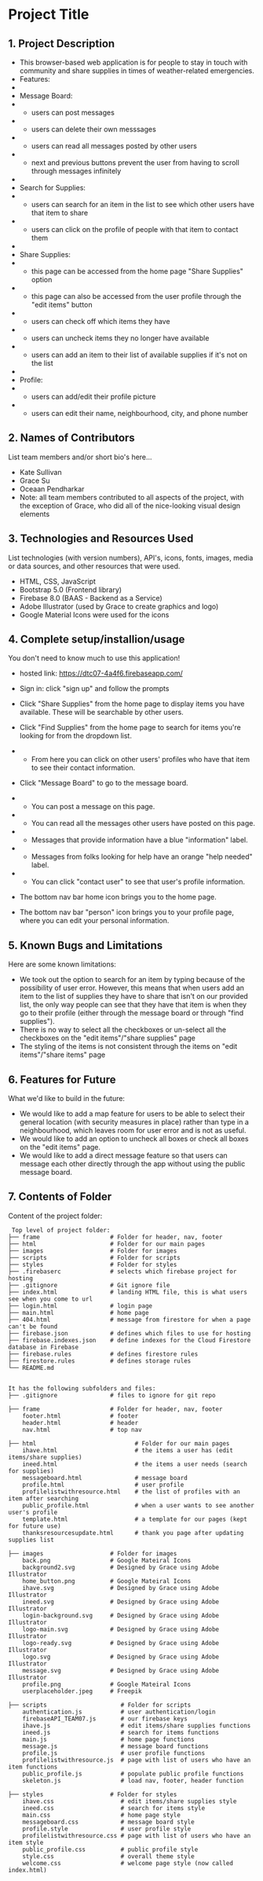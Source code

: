 # Project Title

## 1. Project Description
* This browser-based web application is for people to stay in touch with community and share supplies in times of weather-related emergencies.
* Features:
*
* Message Board:
* - users can post messages
* - users can delete their own messsages
* - users can read all messages posted by other users
* - next and previous buttons prevent the user from having to scroll through messages infinitely
*
* Search for Supplies:
* - users can search for an item in the list to see which other users have that item to share
* - users can click on the profile of people with that item to contact them
*
* Share Supplies:
* - this page can be accessed from the home page "Share Supplies" option
* - this page can also be accessed from the user profile through the "edit items" button
* - users can check off which items they have
* - users can uncheck items they no longer have available
* - users can add an item to their list of available supplies if it's not on the list
*
* Profile:
* - users can add/edit their profile picture
* - users can edit their name, neighbourhood, city, and phone number

## 2. Names of Contributors
List team members and/or short bio's here... 
* Kate Sullivan
* Grace Su
* Oceaan Pendharkar 
* Note: all team members contributed to all aspects of the project, with the exception of Grace, who did all of the nice-looking visual design elements 
	
## 3. Technologies and Resources Used
List technologies (with version numbers), API's, icons, fonts, images, media or data sources, and other resources that were used.
* HTML, CSS, JavaScript
* Bootstrap 5.0 (Frontend library)
* Firebase 8.0 (BAAS - Backend as a Service)
* Adobe Illustrator (used by Grace to create graphics and logo)
* Google Material Icons were used for the icons

## 4. Complete setup/installion/usage
You don't need to know much to use this application!
* hosted link: https://dtc07-4a4f6.firebaseapp.com/ 
* Sign in: click "sign up" and follow the prompts 

* Click "Share Supplies" from the home page to display items you have available. These will be searchable by other users.

* Click "Find Supplies" from the home page to search for items you're looking for from the dropdown list. 
* - From here you can click on other users' profiles who have that item to see their contact information.

* Click "Message Board" to go to the message board. 
* - You can post a message on this page.
* - You can read all the messages other users have posted on this page.
* - Messages that provide information have a blue "information" label.
* - Messages from folks looking for help have an orange "help needed" label.
* - You can click "contact user" to see that user's profile information.

* The bottom nav bar home icon brings you to the home page.
* The bottom nav bar "person" icon brings you to your profile page, where you can edit your personal information.

## 5. Known Bugs and Limitations
Here are some known limitations:
* We took out the option to search for an item by typing because of the possibility of user error. However, this means that when users add an item to the list of supplies they have to share that isn't on our provided list, the only way people can see that they have that item is when they go to their profile (either through the message board or through "find supplies"). 
* There is no way to select all the checkboxes or un-select all the checkboxes on the "edit items"/"share supplies" page
* The styling of the items is not consistent through the items on "edit items"/"share items" page

## 6. Features for Future
What we'd like to build in the future:
* We would like to add a map feature for users to be able to select their general location (with security measures in place) rather than type in a neighbourhood, which leaves room for user error and is not as useful.
* We would like to add an option to uncheck all boxes or check all boxes on the "edit items" page.
* We would like to add a direct message feature so that users can message each other directly through the app without using the public message board.
	
## 7. Contents of Folder
Content of the project folder:

```
 Top level of project folder: 
├── frame                    # Folder for header, nav, footer
├── html                     # Folder for our main pages
├── images                   # Folder for images
├── scripts                  # Folder for scripts
├── styles                   # Folder for styles
├── .firebaserc              # selects which firebase project for hosting
├── .gitignore               # Git ignore file
├── index.html               # landing HTML file, this is what users see when you come to url
├── login.html               # login page
├── main.html                # home page
├── 404.html                 # message from firestore for when a page can't be found
├── firebase.json            # defines which files to use for hosting
├── firebase.indexes.json    # define indexes for the Cloud Firestore database in Firebase
├── firebase.rules           # defines firestore rules
├── firestore.rules          # defines storage rules
└── README.md


It has the following subfolders and files:
├── .gitignore               # files to ignore for git repo

├── frame                    # Folder for header, nav, footer
    footer.html              # footer
    header.html              # header
    nav.html                 # top nav

├── html                            # Folder for our main pages
    ihave.html                      # the items a user has (edit items/share supplies)
    ineed.html                      # the items a user needs (search for supplies)
    messageboard.html               # message board
    profile.html                    # user profile
    profilelistwithresource.html    # the list of profiles with an item after searching
    public_profile.html             # when a user wants to see another user's profile
    template.html                   # a template for our pages (kept for future use)
    thanksresourcesupdate.html      # thank you page after updating supplies list

├── images                   # Folder for images
    back.png                 # Google Mateiral Icons
    background2.svg          # Designed by Grace using Adobe Illustrator
    home_button.png          # Google Mateiral Icons
    ihave.svg                # Designed by Grace using Adobe Illustrator
    ineed.svg                # Designed by Grace using Adobe Illustrator
    login-background.svg     # Designed by Grace using Adobe Illustrator
    logo-main.svg            # Designed by Grace using Adobe Illustrator
    logo-ready.svg           # Designed by Grace using Adobe Illustrator
    logo.svg                 # Designed by Grace using Adobe Illustrator
    message.svg              # Designed by Grace using Adobe Illustrator
    profile.png              # Google Mateiral Icons
    userplaceholder.jpeg     # Freepik

├── scripts                     # Folder for scripts
    authentication.js           # user authentication/login
    firebaseAPI_TEAM07.js       # our firebase keys
    ihave.js                    # edit items/share supplies functions
    ineed.js                    # search for items functions
    main.js                     # home page functions
    message.js                  # message board functions
    profile.js                  # user profile functions
    profilelistwithresource.js  # page with list of users who have an item functions
    public_profile.js           # populate public profile functions
    skeleton.js                 # load nav, footer, header function

├── styles                   # Folder for styles
    ihave.css                   # edit items/share supplies style
    ineed.css                   # search for items style
    main.css                    # home page style
    messageboard.css            # message board style
    profile.style               # user profile style
    profilelistwithresource.css # page with list of users who have an item style
    public_profile.css          # public profile style
    style.css                   # overall theme style
    welcome.css                 # welcome page style (now called index.html)

```


